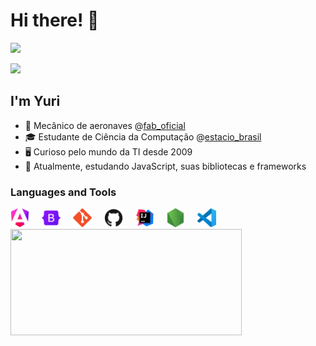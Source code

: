 # Hi there! 👋

<a href="https://www.linkedin.com/in/weslley-yuri-570a0a308/" target="_blank"><img loading="lazy" src="https://img.shields.io/badge/-LinkedIn-%230077B5?style=for-the-badge&logo=linkedin&logoColor=white" target="_blank"></a>

<a href="https://www.instagram.com/yuri_weasley/" target="_blank"><img src="https://img.shields.io/badge/-Instagram-%23E4405F?style=for-the-badge&logo=instagram&logoColor=white" target="_blank"></a>

## I'm Yuri

- 🚁 Mecânico de aeronaves @[fab_oficial](https://www.fab.mil.br/index.php)
- 🎓 Estudante de Ciência da Computação @[estacio_brasil](https://estacio.br/)
- 🖥 Curioso pelo mundo da TI desde 2009
- 🔭 Atualmente, estudando JavaScript, suas bibliotecas e frameworks

### Languages and Tools

<div align="left" justify-content="space-around">
    <img src="https://github.com/devicons/devicon/blob/master/icons/angular/angular-original.svg" height="30" alt="Angular logo">
    <img width ="12"/>
    <img src="https://github.com/devicons/devicon/blob/master/icons/bootstrap/bootstrap-original.svg" height="30" alt="Bootstrap logo">
    <img width ="12"/>
    <img src="https://raw.githubusercontent.com/devicons/devicon/master/icons/git/git-plain.svg" height="30" alt="Git logo"/>
    <img width="12"/>
    <img src="https://github.com/devicons/devicon/blob/master/icons/github/github-original.svg" height="30" alt="Github logo"/>
    <img width="12"/>
    <img src="https://github.com/devicons/devicon/blob/master/icons/intellij/intellij-original.svg" height="30" alt="Intellij logo"/>
    <img width="12"/>
    <img src="https://github.com/devicons/devicon/blob/master/icons/nodejs/nodejs-original.svg" height="30" alt="NodeJs logo"/>
    <img width="12"/>
    <img src="https://github.com/devicons/devicon/blob/master/icons/vscode/vscode-original.svg" height="30" alt="VSCode logo"/>
    <img width="12"/>
</div>

<div align="left">

  <img width="370px" height="170px" src="https://github-readme-stats.vercel.app/api/top-langs/?username=yuri-weasley&theme=transparent&hide_border=true&include_all_commits=true&count_private=true&layout=compact&langs_count=14" />
  
 </div>